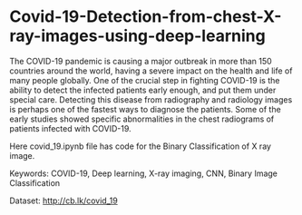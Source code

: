 
# Covid-19-Detection-from-chest-X-ray-images-using-deep-learning

The COVID-19 pandemic is causing a major outbreak in more than 150 countries around the world, having a severe impact on the health and life of many people globally. One of the crucial step in fighting COVID-19 is the ability to detect the infected patients early enough, and put them under special care. Detecting this disease from radiography and radiology images is perhaps one of the fastest ways to diagnose the patients. Some of the early studies showed specific abnormalities in the chest radiograms of patients infected with COVID-19.

Here covid_19.ipynb file has code for the Binary Classification of X ray image.

Keywords: COVID-19, Deep learning, X-ray imaging, CNN, Binary Image Classification 

Dataset: http://cb.lk/covid_19


